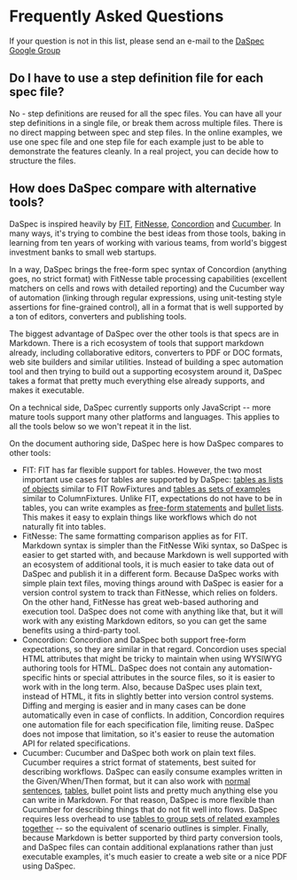 # Frequently Asked Questions

If your question is not in this list, please send an e-mail to the [DaSpec Google Group](https://groups.google.com/forum/#!forum/daspec)

## Do I have to use a step definition file for each spec file?

No - step definitions are reused for all the spec files. You can have all your step definitions in a single file, or break them
across multiple files. There is no direct mapping between spec and step files. In the online examples, we use one spec file and one step file for each example just to be able to demonstrate the features cleanly. In a real project, you can decide how to structure the files.

## How does DaSpec compare with alternative tools?

DaSpec is inspired heavily by [FIT](http://fit.c2.com/), [FitNesse](http://www.fitnesse.org), [Concordion](http://concordion.org/) and [Cucumber](https://cucumber.io/). In many ways, it's trying to combine the best ideas from those tools, baking in learning from ten years of working with various teams, from world's biggest investment banks to small web startups.

In a way, DaSpec brings the free-form spec syntax of Concordion (anything goes, no strict format) with FitNesse table processing capabilities (excellent matchers on cells and rows with detailed reporting) and the Cucumber way of automation (linking through regular expressions, using unit-testing style assertions for fine-grained control), all in a format that is well supported by a ton of editors, converters and publishing tools.

The biggest advantage of DaSpec over the other tools is that specs are in Markdown. There is a rich ecosystem of tools that support markdown already, including collaborative editors, converters to PDF or DOC formats, web site builders and similar utilities. Instead of building a spec automation tool and then trying to build out a supporting ecosystem around it, DaSpec takes a format that pretty much everything else already supports, and makes it executable. 

On a technical side, DaSpec currently supports only JavaScript -- more mature tools support many other platforms and languages. This applies to all the tools below so we won't repeat it in the list. 

On the document authoring side, DaSpec here is how DaSpec compares to other tools:

* FIT: FIT has far flexible support for tables. However, the two most important use cases for tables are supported by DaSpec: [tables as lists of objects](lists_of_objects.md) similar to FIT RowFixtures and [tables as sets of examples](tables_as_sets_of_examples.md) similar to ColumnFixtures. Unlike FIT, expectations do not have to be in tables, you can write examples as [free-form statements](../examples/extracting_examples_from_sentences/) and [bullet lists](../examples/checking_for_missing_and_additional_list_items/). This makes it easy to explain things like workflows which do not naturally fit into tables. 
* FitNesse: The same formatting comparison applies as for FIT. Markdown syntax is simpler than the FitNesse Wiki syntax, so DaSpec is easier to get started with, and because Markdown is well supported with an ecosystem of additional tools, it is much easier to take data out of DaSpec and publish it in a different form. Because DaSpec works with simple plain text files, moving things around with DaSpec is easier for a version control system to track than FitNesse, which relies on folders. On the other hand, FitNesse has great web-based authoring and execution tool. DaSpec does not come with anything like that, but it will work with any existing Markdown editors, so you can get the same benefits using a third-party tool.
* Concordion: Concordion and DaSpec both support free-form expectations, so they are similar in that regard. Concordion uses special HTML attributes that might be tricky to maintain when using WYSIWYG authoring tools for HTML. DaSpec does not contain any automation-specific hints or special attributes in the source files, so it is easier to work with in the long term. Also, because DaSpec uses plain text, instead of HTML, it fits in slightly better into version control systems. Diffing and merging is easier and in many cases can be done automatically even in case of conflicts. In addition, Concordion requires one automation file for each specification file, limiting reuse. DaSpec does not impose that limitation, so it's easier to reuse the automation API for related specifications.
* Cucumber: Cucumber and DaSpec both work on plain text files. Cucumber requires a strict format of statements, best suited for describing workflows. DaSpec can easily consume examples written in the Given/When/Then format, but it can also work with [normal sentences](../examples/extracting_examples_from_sentences/), [tables](../examples/tables_as_lists_of_objects/), bullet point lists and pretty much anything else you can write in Markdown. For that reason, DaSpec is more flexible than Cucumber for describing things that do not fit well into flows. DaSpec requires less overhead to use [tables to group sets of related examples together](tables_as_sets_of_examples.md) -- so the equivalent of scenario outlines is simpler. Finally, because Markdown is better supported by third party conversion tools, and DaSpec files can contain additional explanations rather than just executable examples, it's much easier to create a web site or a nice PDF using DaSpec. 
